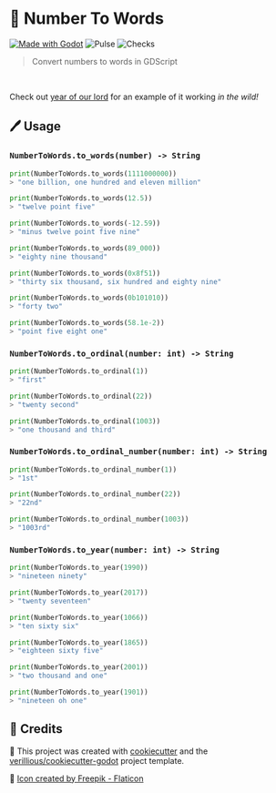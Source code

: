 # 📜 Number To Words

[![Made with Godot](https://img.shields.io/badge/Made%20with-Godot%203.4-478CBF?style=flat&logo=godot%20engine&logoColor=white)](https://godotengine.org)
![Pulse](https://img.shields.io/github/commit-activity/m/verillious/godot-number-to-words)
![Checks](https://github.com/verillious/godot-number-to-words/actions/workflows/godot-tests.yml/badge.svg)
> Convert numbers to words in GDScript


<br>

Check out [year of our lord](https://verillious.github.io/yol/) for an example of it working _in the wild!_

## 🖊️ Usage

### `NumberToWords.to_words(number) -> String`
```python
print(NumberToWords.to_words(1111000000))
> "one billion, one hundred and eleven million"

print(NumberToWords.to_words(12.5))
> "twelve point five"

print(NumberToWords.to_words(-12.59))
> "minus twelve point five nine"

print(NumberToWords.to_words(89_000))
> "eighty nine thousand"

print(NumberToWords.to_words(0x8f51))
> "thirty six thousand, six hundred and eighty nine"

print(NumberToWords.to_words(0b101010))
> "forty two"

print(NumberToWords.to_words(58.1e-2))
> "point five eight one"
```


### `NumberToWords.to_ordinal(number: int) -> String`
```python
print(NumberToWords.to_ordinal(1))
> "first"

print(NumberToWords.to_ordinal(22))
> "twenty second"

print(NumberToWords.to_ordinal(1003))
> "one thousand and third"
```

### `NumberToWords.to_ordinal_number(number: int) -> String`
```python
print(NumberToWords.to_ordinal_number(1))
> "1st"

print(NumberToWords.to_ordinal_number(22))
> "22nd"

print(NumberToWords.to_ordinal_number(1003))
> "1003rd"
```

### `NumberToWords.to_year(number: int) -> String`
```python
print(NumberToWords.to_year(1990))
> "nineteen ninety"

print(NumberToWords.to_year(2017))
> "twenty seventeen"

print(NumberToWords.to_year(1066))
> "ten sixty six"

print(NumberToWords.to_year(1865))
> "eighteen sixty five"

print(NumberToWords.to_year(2001))
> "two thousand and one"

print(NumberToWords.to_year(1901))
> "nineteen oh one"
```

## 🙏 Credits

🍪 This project was created with [cookiecutter](https://github.com/audreyr/cookiecutter) and the [verillious/cookiecutter-godot](https://github.com/verillious/cookiecutter-godot) project template.

🎨 <a href="https://www.flaticon.com/free-icons/number" title="number icons">Icon created by Freepik - Flaticon</a>
